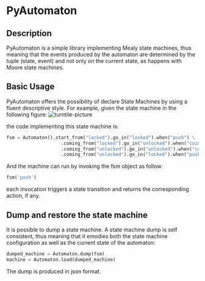 # PyAutomaton

## Description 
PyAutomaton is a simple library implementing Mealy state machines, thus meaning that the events produced by the automaton are determined by the tuple (state, event) and not only on the current state, as happens with Moore state machines. 

## Basic Usage
PyAutomaton offers the possibility of declare State Machines by using a fluent descriptive style.
For example, given the state machine in the following figure: 
![turntile-picture](docs/imgs/turntile.png)

the code implementing this state machine is: 
```python
fsm = Automaton().start_from("locked").go_in("locked").when("push") \
                    .coming_from("locked").go_in("unlocked").when("coin") \
                    .coming_from("unlocked").go_in("unlocked").when("coin") \
                    .coming_from("unlocked").go_in("locked").when("push")
```

And the machine can run by invoking the fsm object as follow: 
```python
fsm('push')
```
each invocation triggers a state transition and returns the corresponding action, if any.

## Dump and restore the state machine 
It is possible to dump a state machine. A state machine dump is self consistent, thus meaning that it emodies both the state machine configuration as well as the current state of the automaton:
```python
dumped_machine = Automaton.dump(fsm)
machine = Automaton.load(dumped_machine)
```
The dump is produced in json format. 
